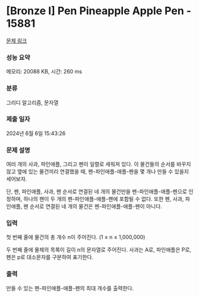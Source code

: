 # [Bronze I] Pen Pineapple Apple Pen - 15881 

[문제 링크](https://www.acmicpc.net/problem/15881) 

### 성능 요약

메모리: 20088 KB, 시간: 260 ms

### 분류

그리디 알고리즘, 문자열

### 제출 일자

2024년 6월 6일 15:43:26

### 문제 설명

<p>여러 개의 사과, 파인애플, 그리고 펜이 일렬로 세워져 있다. 이 물건들의 순서를 바꾸지 않고 옆에 있는 물건끼리 연결했을 때, 펜-파인애플-애플-펜을 몇 개나 만들 수 있을지 세어보자.</p>

<p>단, 펜, 파인애플, 사과, 펜 순서로 연결된 네 개의 물건만을 펜-파인애플-애플-펜으로 인정하며, 하나의 펜이 두 개의 펜-파인애플-애플-펜에 포함될 수 없다. 또한 펜, 사과, 파인애플, 펜 순서로 연결된 네 개의 물건은 펜-파인애플-애플-펜이 아니다.</p>

### 입력 

 <p>첫 번째 줄에 물건의 총 개수 n이 주어진다. (1 ≤ n ≤ 1,000,000)</p>

<p>두 번째 줄에 물체의 목록이 길이 n의 문자열로 주어진다. 사과는 A로, 파인애플은 P로, 펜은 p로 대소문자를 구분하여 표기한다.</p>

### 출력 

 <p>만들 수 있는 펜-파인애플-애플-펜의 최대 개수를 출력한다.</p>

